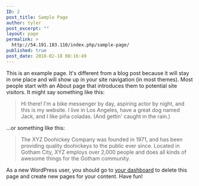 ```yaml
---
ID: 2
post_title: Sample Page
author: tyler
post_excerpt: ""
layout: page
permalink: >
  http://54.191.183.110/index.php/sample-page/
published: true
post_date: 2018-02-18 08:16:49
---
```

This is an example page. It's different from a blog post because it will stay in one place and will show up in your site navigation (in most themes). Most people start with an About page that introduces them to potential site visitors. It might say something like this:

<blockquote>Hi there! I'm a bike messenger by day, aspiring actor by night, and this is my website. I live in Los Angeles, have a great dog named Jack, and I like pi&#241;a coladas. (And gettin' caught in the rain.)</blockquote>

...or something like this:

<blockquote>The XYZ Doohickey Company was founded in 1971, and has been providing quality doohickeys to the public ever since. Located in Gotham City, XYZ employs over 2,000 people and does all kinds of awesome things for the Gotham community.</blockquote>

As a new WordPress user, you should go to <a href="http://54.191.183.110/wp-admin/">your dashboard</a> to delete this page and create new pages for your content. Have fun!